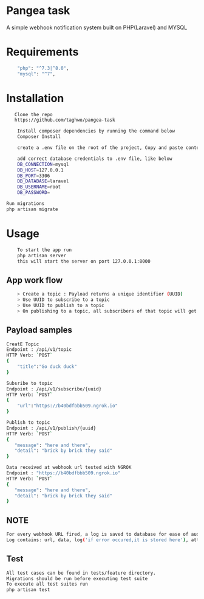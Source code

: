 # Pangea task
A simple webhook notification system built on PHP(Laravel) and MYSQL
# Requirements

```sh
    "php": "^7.3|^8.0",
    "mysql": "^7",
```

# Installation
```sh
   Clone the repo
   https://github.com/taghwo/pangea-task
```

```sh
    Install composer dependencies by running the command below
    Composer Install
```

```sh
    create a .env file on the root of the project, Copy and paste content of .env.example into .env file
```

```sh
    add correct database credentials to .env file, like below
    DB_CONNECTION=mysql
    DB_HOST=127.0.0.1
    DB_PORT=3306
    DB_DATABASE=laravel
    DB_USERNAME=root
    DB_PASSWORD=
```

```sh
Run migrations
php artisan migrate
```

# Usage
```sh
    To start the app run
    php artisan server
    this will start the server on port 127.0.0.1:8000
```

## App work flow
```sh
    > Create a topic : Payload returns a unique identifier (UUID)
    > Use UUID to subscribe to a topic
    > Use UUID to publish to a topic
    > On publishing to a topic, all subscribers of that topic will get notified via their webhook URL
```

## Payload samples
```sh
CreatE Topic
Endpoint : /api/v1/topic
HTTP Verb: `POST`
{
	"title":"Go duck duck"
}
```

```sh
Subsribe to topic
Endpoint : /api/v1/subscribe/{uuid}
HTTP Verb: `POST`
{
	"url":"https://b40bdfbbb509.ngrok.io"
}
```

```sh
Publish to topic
Endpoint : /api/v1/publish/{uuid}
HTTP Verb: `POST`
{
   "message": "here and there",
   "detail": "brick by brick they said"
}
```

```sh
Data received at webhook url tested with NGROK
Endpoint : "https://b40bdfbbb509.ngrok.io"
HTTP Verb: `POST`
{
   "message": "here and there",
   "detail": "brick by brick they said"
}
```

## NOTE
```sh
For every webhook URL fired, a log is saved to database for ease of audit.
Log contains: url, data, log('if error occured,it is stored here'), attempt('Number of attempts)
```

## Test
```sh
All test cases can be found in tests/feature directory.
Migrations should be run before executing test suite
To execute all test suites run
php artisan test
```